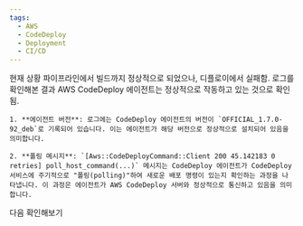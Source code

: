```yaml
---
tags:
  - AWS
  - CodeDeploy
  - Deployment
  - CI/CD
---
```

현재 상황
파이프라인에서 빌드까지 정상적으로 되었으나, 디플로이에서 실패함.
로그를 확인해본 결과 AWS CodeDeploy 에이전트는 정상적으로 작동하고 있는 것으로 확인됨.

```
1. **에이전트 버전**: 로그에는 CodeDeploy 에이전트의 버전이 `OFFICIAL_1.7.0-92_deb`로 기록되어 있습니다. 이는 에이전트가 해당 버전으로 정상적으로 설치되어 있음을 의미합니다.
    
2. **폴링 메시지**: `[Aws::CodeDeployCommand::Client 200 45.142183 0 retries] poll_host_command(...)` 메시지는 CodeDeploy 에이전트가 CodeDeploy 서비스에 주기적으로 "폴링(polling)"하여 새로운 배포 명령이 있는지 확인하는 과정을 나타냅니다. 이 과정은 에이전트가 AWS CodeDeploy 서버와 정상적으로 통신하고 있음을 의미합니다.
```

다음 확인해보기